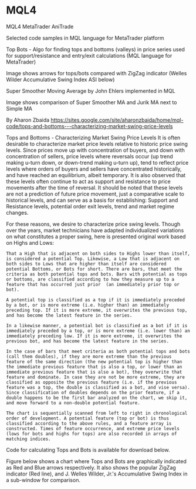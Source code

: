 # MQL4
MQL4 MetaTrader AniTrade

Selected code samples in MQL language for MetaTrader platform

Top Bots - Algo for finding tops and bottoms (valleys) in price series used for support/resistance and entry/exit calculations (MQL language for MetaTrader)

Image shows arrows for tops/bots compared with ZigZag indicator (Welles Wilder Accumulative Swing Index ASI below)
 
Super Smoother Moving Average by John Ehlers implemented in MQL

Image shows comparison of Super Smoother MA and Jurik MA next to Simple MA

By Aharon Zbaida
https://sites.google.com/site/aharonzbaida/home/mql-code/tops-and-bottoms---characterizing-market-swing-price-levels

 Tops and Bottoms - Characterizing Market Swing Price Levels
It is often desirable to characterize market price levels relative to historic price swing levels. Since prices move up with concentration of buyers, and down with concentration of sellers, price levels where reversals occur (up trend making u-turn down, or down-trend making u-turn up), tend to reflect price levels where orders of buyers and sellers have concentrated historically, and have reached an equilibrium, albeit temporary. It is also observed that these levels often continue to act as support and resistance to price movements after the time of reversal. It should be noted that these levels are not a prediction of future price movement, just a comparative scale to historical levels, and can serve as a basis for establishing: Support and Resistance levels, potential order exit levels, trend and market regime changes.

For these reasons, we desire to characterize price swing levels. Though over the years, market technicians have adapted individualized variations on what constitutes a proper swing, here is presented original work based on Highs and Lows:

    That a High that is adjacent on both sides to Highs lower than itself, is considered a potential Top. Likewise, a Low that is adjacent on both sides to Lows that are higher than itself are considered potential Bottoms, or Bots for short. There are bars, that meet the criteria as both potential tops and bots. Bars with potential as tops or bottoms, are classified according to how they measure up to a feature that has occurred just prior  (an immediately prior top or bot).

    A potential top is classified as a top if it is immediately preceded by a bot, or is more extreme (i.e. higher than) an immediately preceding top. If it is more extreme, it overwrites the previous top, and has become the latest feature in the series.

    In a likewise manner, a potential bot is classified as a bot if it is immediately preceded by a top, or is more extreme (i.e. lower than) an immediately preceding low. If it is more extreme, it overwrites the previous bot, and has become the latest feature in the series.

    In the case of bars that meet criteria as both potential tops and bots (call them doubles), if they are more extreme than the previous feature of the same direction (the new potential top is higher than the immediate previous feature that is also a top, or lower than an immediate previous feature that is also a bot), they overwrite that feature and dominate. In case they are not be more extreme, they are classified as opposite the previous feature (i.e. if the previous feature was a top, the double is classified as a bot, and vise versa). Since classification of doubles depends on the prior feature, if a double happens to be the first bar analyzed on the chart, we skip it, and move forward to a non-double potential feature.

    The chart is sequentially scanned from left to right in chronological order of development. A potential feature (top or bot) is thus classified according to the above rules, and a feature array is constructed. Times of feature occurrence, and extreme price levels (lows for bots and highs for tops) are also recorded in arrays of matching indices. 

Code for calculating Tops and Bots is available for download below.

Figure below shows a chart where Tops and Bots are graphically indicated as Red and Blue arrows respectively. It also shows the popular ZigZag indicator (Red line), and J. Welles Wilder, Jr.'s Accumulative Swing Index in a sub-window for comparison.


